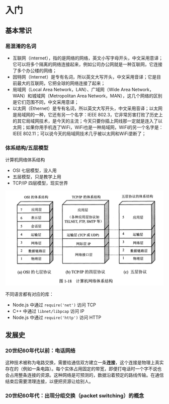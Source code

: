 # 入门
## 基本常识
### 易混淆的名词
- 互联网（internet），指的是网络的网络，英文小写字母开头，中文采用意译；它可以将多个隔离的网络连接起来，例如公司办公网就是一种互联网，它连接了多个办公楼的网络；
- 因特网（Internet）是专有名词，所以英文大写开头，中文采用音译；它是目前最大的互联网，它把全球的网络连接了起来；
- 局域网（Local Area Network，LAN）、广域网（Wide Area Network，WAN）和城域网（Metropolitan Area Network，MAN），这几个网络的区别是它们范围不同，中文采用意译；
- 以太网（Ethernet）是专有名词，所以英文大写开头，中文采用音译；以太网是局域网的一种，它还有另一个名字：IEEE 802.3，它非常厉害打败了历史上的其它局域网技术，是今天的主流；今天只要你插上网线那一定就是连入了以太网；如果你用手机连了WiFi，WiFi也是一种局域网，WiFi的另一个名字是：IEEE 802.11；可以说今天的局域网技术几乎被以太网和WiFi垄断了；

### 体系结构/五层模型
计算机网络体系结构
- OSI 七层模型，没人用
- 五层模型，只是教学上用
- TCP/IP 四层模型，现实世界

![copy from 谢希仁](./img/network-architecture.png)

不同语言都有对应的库：
- Node.js 中通过 `require('net')` 访问 TCP
- C++ 中通过 `libnet/libpcap` 访问 IP
- Node.js 中通过 `require('http')` 访问 HTTP

## 发展史
### 20世纪60年代以前：电话网络
这种技术被称为电路交换，需要给通信双方建立一条**连接**，这个连接是物理上真实存在的（例如一条电路）。每个实体占用固定的带宽，即便打电话时一个字不说也会占用整条连接的资源。这种网络是可预测的，数据沿着预定的路线传输。在通信结束后需要清理连接，以便把资源让给别人。

### 20世纪60年代：出现分组交换（packet switching）的概念
